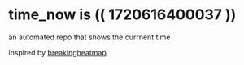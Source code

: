 # time_now is (( 1720616400037 ))

an automated repo that shows the currnent time

inspired by [breakingheatmap](https://github.com/breakingheatmap/breakingheatmap)